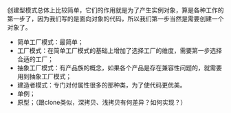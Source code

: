 创建型模式总体上比较简单，它们的作用就是为了产生实例对象，算是各种工作的第一步了，因为我们写的是面向对象的代码，所以我们第一步当然是需要创建一个对象了。

- 简单工厂模式：最简单；
- 工厂模式：在简单工厂模式的基础上增加了选择工厂的维度，需要第一步选择合适的工厂；
- 抽象工厂模式：有产品族的概念，如果各个产品是存在兼容性问题的，就需要用到抽象工厂模式；
- 建造者模式：专门对付属性很多的那种类，为了使代码更优美。
- 单例；
- 原型；（跟clone类似，深拷贝、浅拷贝有何差异？如何实现？）